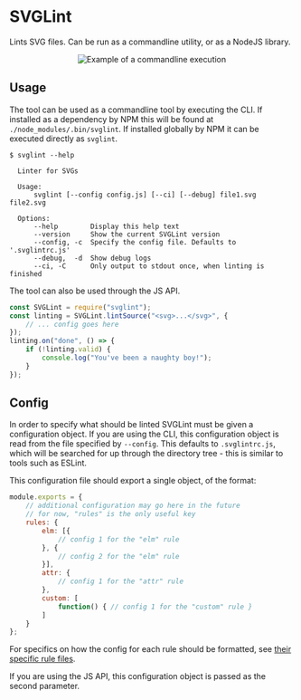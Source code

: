 # SVGLint

Lints SVG files. Can be run as a commandline utility, or as a NodeJS library.

<p align="center"><img src="/example.png" alt="Example of a commandline execution"/></p>

## Usage

The tool can be used as a commandline tool by executing the CLI.
If installed as a dependency by NPM this will be found at `./node_modules/.bin/svglint`.
If installed globally by NPM it can be executed directly as `svglint`.

```
$ svglint --help

  Linter for SVGs

  Usage:
      svglint [--config config.js] [--ci] [--debug] file1.svg file2.svg

  Options:
      --help        Display this help text
      --version     Show the current SVGLint version
      --config, -c  Specify the config file. Defaults to '.svglintrc.js'
      --debug,  -d  Show debug logs
      --ci, -C      Only output to stdout once, when linting is finished
```

The tool can also be used through the JS API.

```javascript
const SVGLint = require("svglint");
const linting = SVGLint.lintSource("<svg>...</svg>", {
    // ... config goes here
});
linting.on("done", () => {
    if (!linting.valid) {
        console.log("You've been a naughty boy!");
    }
});
```

## Config

In order to specify what should be linted SVGLint must be given a configuration object.
If you are using the CLI, this configuration object is read from the file specified by `--config`. This defaults to `.svglintrc.js`, which will be searched for up through the directory tree - this is similar to tools such as ESLint.

This configuration file should export a single object, of the format:

```javascript
module.exports = {
    // additional configuration may go here in the future
    // for now, "rules" is the only useful key
    rules: {
        elm: [{
            // config 1 for the "elm" rule
        }, {
            // config 2 for the "elm" rule
        }],
        attr: {
            // config 1 for the "attr" rule
        },
        custom: [
            function() { // config 1 for the "custom" rule }
        ]
    }
};
```

For specifics on how the config for each rule should be formatted, see [their specific rule files](https://github.com/birjolaxew/svglint/tree/master/src/rules).

If you are using the JS API, this configuration object is passed as the second parameter.

